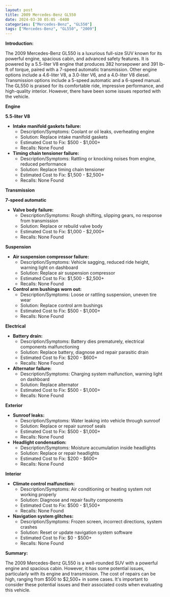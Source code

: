 ```yaml
---
layout: post
title: 2009 Mercedes-Benz GL550
date: 2024-03-30 05:05 -0400
categories: ["Mercedes-Benz", "GL550"]
tags: ["Mercedes-Benz", "GL550", "2009"]
---
```

**Introduction:**

The 2009 Mercedes-Benz GL550 is a luxurious full-size SUV known for its powerful engine, spacious cabin, and advanced safety features. It is powered by a 5.5-liter V8 engine that produces 382 horsepower and 391 lb-ft of torque, paired with a 7-speed automatic transmission. Other engine options include a 4.6-liter V8, a 3.0-liter V6, and a 4.0-liter V8 diesel. Transmission options include a 5-speed automatic and a 6-speed manual. The GL550 is praised for its comfortable ride, impressive performance, and high-quality interior. However, there have been some issues reported with the vehicle.

**Engine**

**5.5-liter V8**

* **Intake manifold gaskets failure:**
    * Description/Symptoms: Coolant or oil leaks, overheating engine
    * Solution: Replace intake manifold gaskets
    * Estimated Cost to Fix: $500 - $1,000+
    * Recalls: None Found
* **Timing chain tensioner failure:**
    * Description/Symptoms: Rattling or knocking noises from engine, reduced performance
    * Solution: Replace timing chain tensioner
    * Estimated Cost to Fix: $1,500 - $2,500+
    * Recalls: None Found

**Transmission**

**7-speed automatic**

* **Valve body failure:**
    * Description/Symptoms: Rough shifting, slipping gears, no response from transmission
    * Solution: Replace or rebuild valve body
    * Estimated Cost to Fix: $1,000 - $2,000+
    * Recalls: None Found

**Suspension**

* **Air suspension compressor failure:**
    * Description/Symptoms: Vehicle sagging, reduced ride height, warning light on dashboard
    * Solution: Replace air suspension compressor
    * Estimated Cost to Fix: $1,500 - $2,500+
    * Recalls: None Found
* **Control arm bushings worn out:**
    * Description/Symptoms: Loose or rattling suspension, uneven tire wear
    * Solution: Replace control arm bushings
    * Estimated Cost to Fix: $500 - $1,000+
    * Recalls: None Found

**Electrical**

* **Battery drain:**
    * Description/Symptoms: Battery dies prematurely, electrical components malfunctioning
    * Solution: Replace battery, diagnose and repair parasitic drain
    * Estimated Cost to Fix: $200 - $600+
    * Recalls: None Found
* **Alternator failure:**
    * Description/Symptoms: Charging system malfunction, warning light on dashboard
    * Solution: Replace alternator
    * Estimated Cost to Fix: $500 - $1,000+
    * Recalls: None Found

**Exterior**

* **Sunroof leaks:**
    * Description/Symptoms: Water leaking into vehicle through sunroof
    * Solution: Replace or repair sunroof seals
    * Estimated Cost to Fix: $500 - $1,000+
    * Recalls: None Found
* **Headlight condensation:**
    * Description/Symptoms: Moisture accumulation inside headlights
    * Solution: Replace or repair headlights
    * Estimated Cost to Fix: $200 - $600+
    * Recalls: None Found

**Interior**

* **Climate control malfunction:**
    * Description/Symptoms: Air conditioning or heating system not working properly
    * Solution: Diagnose and repair faulty components
    * Estimated Cost to Fix: $500 - $1,500+
    * Recalls: None Found
* **Navigation system glitches:**
    * Description/Symptoms: Frozen screen, incorrect directions, system crashes
    * Solution: Reset or update navigation system software
    * Estimated Cost to Fix: $0 - $500+
    * Recalls: None Found

**Summary:**

The 2009 Mercedes-Benz GL550 is a well-rounded SUV with a powerful engine and spacious cabin. However, it has some potential issues, particularly with its engine and transmission. The cost of repairs can be high, ranging from $500 to $2,500+ in some cases. It's important to consider these potential issues and their associated costs when evaluating this vehicle.
